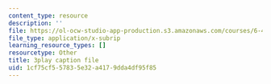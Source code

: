 ```yaml
---
content_type: resource
description: ''
file: https://ol-ocw-studio-app-production.s3.amazonaws.com/courses/6-451-principles-of-digital-communication-ii-spring-2005/1cf75cf557835e32a4179dda4df95f85_OJafRrE21WE.vtt
file_type: application/x-subrip
learning_resource_types: []
resourcetype: Other
title: 3play caption file
uid: 1cf75cf5-5783-5e32-a417-9dda4df95f85
---
```

